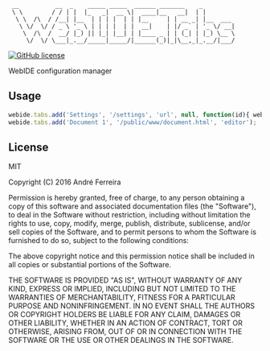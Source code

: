 ``` 
 __          __  _    _____ _____  ______ _______    _         
 \ \        / / | |  |_   _|  __ \|  ____|__   __|  | |        
  \ \  /\  / /__| |__  | | | |  | | |__     | | __ _| |__  ___ 
   \ \/  \/ / _ \ '_ \ | | | |  | |  __|    | |/ _` | '_ \/ __|
    \  /\  /  __/ |_) || |_| |__| | |____ _ | | (_| | |_) \__ \
     \/  \/ \___|_.__/_____|_____/|______(_)|_|\__,_|_.__/|___/                                                                                                                                                                                                                                                                                                                  
```                                                                                                                                                 

[![GitHub license](https://img.shields.io/badge/license-MIT-blue.svg)](https://raw.githubusercontent.com/jsrun/core.system.settings/master/LICENSE)

WebIDE configuration manager
 
## Usage

```js
webide.tabs.add('Settings', '/settings', 'url', null, function(id){ webide.settings.setTab(id); });
webide.tabs.add('Document 1', '/public/www/document.html', 'editor');
```

## License

  MIT
  
  Copyright (C) 2016 André Ferreira

  Permission is hereby granted, free of charge, to any person obtaining a copy of this software and associated documentation files (the "Software"), to deal in the Software without restriction, including without limitation the rights to use, copy, modify, merge, publish, distribute, sublicense, and/or sell copies of the Software, and to permit persons to whom the Software is furnished to do so, subject to the following conditions:

  The above copyright notice and this permission notice shall be included in all copies or substantial portions of the Software.

  THE SOFTWARE IS PROVIDED "AS IS", WITHOUT WARRANTY OF ANY KIND, EXPRESS OR IMPLIED, INCLUDING BUT NOT LIMITED TO THE WARRANTIES OF MERCHANTABILITY, FITNESS FOR A PARTICULAR PURPOSE AND NONINFRINGEMENT. IN NO EVENT SHALL THE AUTHORS OR COPYRIGHT HOLDERS BE LIABLE FOR ANY CLAIM, DAMAGES OR OTHER LIABILITY, WHETHER IN AN ACTION OF CONTRACT, TORT OR OTHERWISE, ARISING FROM, OUT OF OR IN CONNECTION WITH THE SOFTWARE OR THE USE OR OTHER DEALINGS IN THE SOFTWARE.